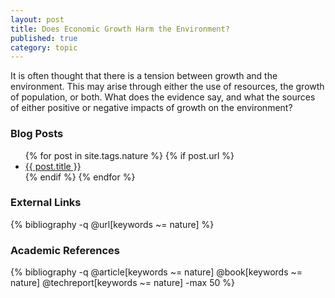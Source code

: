 ```yaml
---
layout: post
title: Does Economic Growth Harm the Environment?
published: true
category: topic
---
```


It is often thought that there is a tension between growth and the environment. This may arise through either the use of resources, the growth of population, or both. What does the evidence say, and what the sources of either positive or negative impacts of growth on the environment?

### Blog Posts
<div class="posts">
<ul>
  {% for post in site.tags.nature %}
    {% if post.url %}
        <li>
         <a id="post-link-trans" class="post-link" href="{{ post.url | prepend: site.baseurl }}">
            {{ post.title }}
          </a>
        </li>
    {% endif %}
  {% endfor %}
</ul>
</div>

### External Links

{% bibliography -q @url[keywords ~= nature] %}

### Academic References

{% bibliography -q @article[keywords ~= nature] @book[keywords ~= nature] @techreport[keywords ~= nature] -max 50 %}
